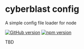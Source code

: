 # cyberblast config

A simple config file loader for node

[![GitHub version](https://badge.fury.io/gh/cyberblast%2Fconfig.svg)](https://badge.fury.io/gh/cyberblast%2Fconfig)
[![npm version](https://badge.fury.io/js/%40cyberblast%2Fconfig.svg)](https://badge.fury.io/js/%40cyberblast%2Fconfig)

TBD
